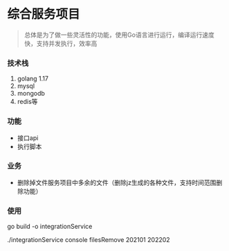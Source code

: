 # 综合服务项目

>总体是为了做一些灵活性的功能，使用Go语言进行运行，编译运行速度快，支持并发执行，效率高

### 技术栈

1. golang 1.17
2. mysql
3. mongodb
4. redis等

### 功能
+ 接口api
+ 执行脚本

### 业务
+ 删除掉文件服务项目中多余的文件（删除jz生成的各种文件，支持时间范围删除功能）

### 使用
go build -o integrationService

./integrationService console filesRemove 202101 202202

